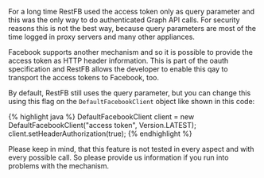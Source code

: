 For a long time RestFB used the access token only as query parameter and this was the only way to do authenticated Graph API calls. For security reasons this is not the best way, because query parameters are most of the time logged in proxy servers and many other appliances. 

Facebook supports another mechanism and so it is possible to provide the access token as HTTP header information. This is part of the oauth specification and RestFB allows the developer to enable this qay to transport the access tokens to Facebook, too.

By default, RestFB still uses the query parameter, but you can change this using this flag on the `DefaultFacebookClient` object like shown in this code:

{% highlight java %}
DefaultFacebookClient client = new DefaultFacebookClient("access token", Version.LATEST);
client.setHeaderAuthorization(true);
{% endhighlight %}

Please keep in mind, that this feature is not tested in every aspect and with every possible call. So please provide us information if you run into problems with the mechanism.